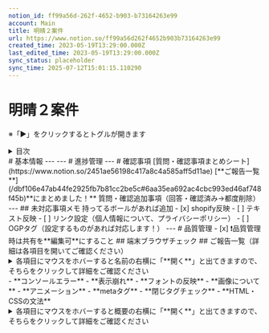 ```yaml
---
notion_id: ff99a56d-262f-4652-b903-b73164263e99
account: Main
title: 明晴２案件
url: https://www.notion.so/ff99a56d262f4652b903b73164263e99
created_time: 2023-05-19T13:29:00.000Z
last_edited_time: 2023-05-19T13:29:00.000Z
sync_status: placeholder
sync_time: 2025-07-12T15:01:15.110290
---
```

# 明晴２案件

  ※「▶︎」をクリックするとトグルが開きます
  <details>
  <summary>目次</summary>
  </details>
  # 基本情報
  ---
  ---
  # 進捗管理
  ---
  # 確認事項
  [質問・確認事項まとめシート](https://www.notion.so/2451ae56198c417a8c4a585aff5d11ae) 
  [**ご報告一覧**](/dbf106e47ab44fe2925fb7b81cc2be5c#6aa35ea692ac4cbc993ed46af748f45b)**にまとめました！**
  質問・確認追加事項（回答・確認済み→都度削除）
  ---
  ## 未対応事項メモ
  持ってるボールがあれば追加
  - [x] shopify反映
  - [ ] テキスト反映
  - [ ] リンク設定（個人情報について、プライバシーポリシー）
  - [ ] OGPタグ（設定するものがあれば対応します！）
  ---
  # 品質管理
  - [x] ❗️品質管理時は共有を**編集可**にすること
  ## 端末ブラウザチェック
  ## ご報告一覧（詳細は各項目を開いてご確認ください）
  <details>
  <summary>各項目にマウスをホバーすると名前の右横に「**開く**」と出てきますので、そちらをクリックして詳細をご確認ください</summary>
  </details>
  - **コンソールエラー**
  - **表示崩れ**
  - **フォントの反映**
  - **画像について**
  - **アニメーション**
  - **metaタグ**
  - **閉じタグチェック**
  - **HTML・CSSの文法**
  <details>
  <summary>各項目にマウスをホバーすると概要の右横に「**開く**」と出てきますので、そちらをクリックして詳細をご確認ください</summary>
  </details>
  